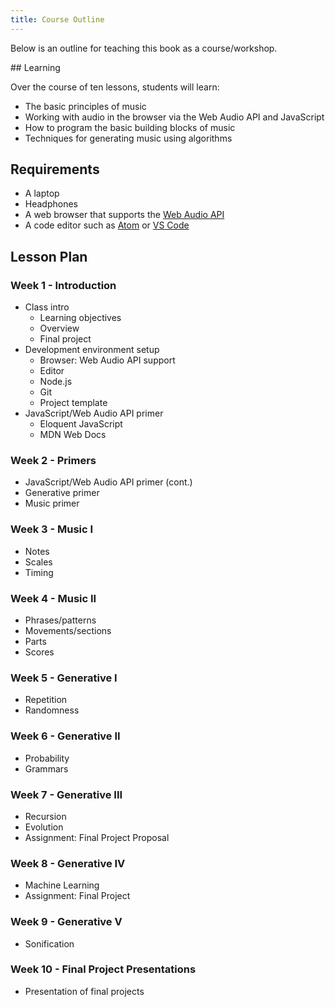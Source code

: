 ```yaml
---
title: Course Outline
---
```


Below is an outline for teaching this book as a course/workshop.

## Learning

Over the course of ten lessons, students will learn:

- The basic principles of music
- Working with audio in the browser via the Web Audio API and JavaScript
- How to program the basic building blocks of music
- Techniques for generating music using algorithms

## Requirements

- A laptop
- Headphones
- A web browser that supports the
  [Web Audio API](https://caniuse.com/#feat=audio-api)
- A code editor such as [Atom](https://atom.io/) or
  [VS Code](https://code.visualstudio.com)

## Lesson Plan

### Week 1 - Introduction

- Class intro
  - Learning objectives
  - Overview
  - Final project
- Development environment setup
  - Browser: Web Audio API support
  - Editor
  - Node.js
  - Git
  - Project template
- JavaScript/Web Audio API primer
  - Eloquent JavaScript
  - MDN Web Docs

### Week 2 - Primers

- JavaScript/Web Audio API primer (cont.)
- Generative primer
- Music primer

### Week 3 - Music I

- Notes
- Scales
- Timing

### Week 4 - Music II

- Phrases/patterns
- Movements/sections
- Parts
- Scores

### Week 5 - Generative I

- Repetition
- Randomness

### Week 6 - Generative II

- Probability
- Grammars

### Week 7 - Generative III

- Recursion
- Evolution
- Assignment: Final Project Proposal

### Week 8 - Generative IV

- Machine Learning
- Assignment: Final Project

### Week 9 - Generative V

- Sonification

### Week 10 - Final Project Presentations

- Presentation of final projects
